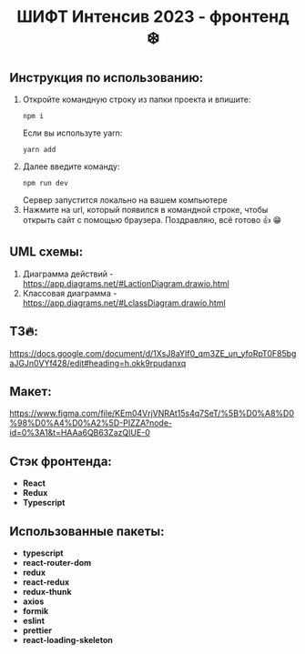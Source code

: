 **<h1 align="center">ШИФТ Интенсив 2023 - фронтенд ❄️</h1>**

## Инструкция по использованию:

1. Откройте командную строку из папки проекта и впишите:<br>
    ```
    npm i
    ```
    Если вы используте yarn:
    ```
    yarn add
    ```
2. Далее введите команду:
    ```
    npm run dev
    ```
    Сервер запустится локально на вашем компьютере
3. Нажмите на url, который появился в командной строке, чтобы открыть сайт с помощью браузера. Поздравляю, всё готово :thumbsup: :grin:

## UML схемы:

1. Диаграмма действий - https://app.diagrams.net/#LactionDiagram.drawio.html
2. Классовая диаграмма - https://app.diagrams.net/#LclassDiagram.drawio.html

## ТЗ🔥:

https://docs.google.com/document/d/1XsJ8aYIf0_qm3ZE_un_yfoRpT0F85bgaJGJn0VYf428/edit#heading=h.okk9rpudanxq

## Макет:

https://www.figma.com/file/KEm04VrjVNRAt15s4q7SeT/%5B%D0%A8%D0%98%D0%A4%D0%A2%5D-PIZZA?node-id=0%3A1&t=HAAa6QB63ZazQIUE-0

## Стэк фронтенда:

-   **React**
-   **Redux**
-   **Typescript**

## Использованные пакеты:

-   **typescript**
-   **react-router-dom**
-   **redux**
-   **react-redux**
-   **redux-thunk**
-   **axios**
-   **formik**
-   **eslint**
-   **prettier**
-   **react-loading-skeleton**
